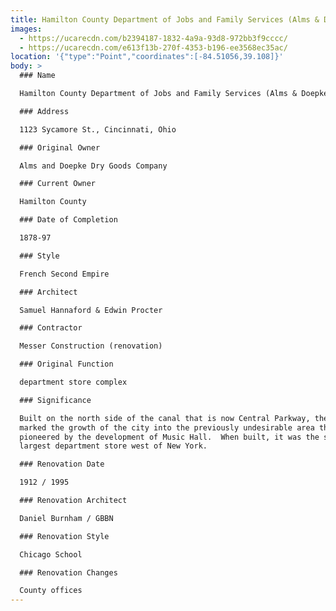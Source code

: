 ```yaml
---
title: Hamilton County Department of Jobs and Family Services (Alms & Doepke Bldg.)
images:
  - https://ucarecdn.com/b2394187-1832-4a9a-93d8-972bb3f9cccc/
  - https://ucarecdn.com/e613f13b-270f-4353-b196-ee3568ec35ac/
location: '{"type":"Point","coordinates":[-84.51056,39.108]}'
body: >
  ### Name

  Hamilton County Department of Jobs and Family Services (Alms & Doepke Bldg.)

  ### Address

  1123 Sycamore St., Cincinnati, Ohio

  ### Original Owner

  Alms and Doepke Dry Goods Company

  ### Current Owner

  Hamilton County

  ### Date of Completion

  1878-97

  ### Style

  French Second Empire

  ### Architect

  Samuel Hannaford & Edwin Procter

  ### Contractor

  Messer Construction (renovation)

  ### Original Function

  department store complex

  ### Significance

  Built on the north side of the canal that is now Central Parkway, the store
  marked the growth of the city into the previously undesirable area that was
  pioneered by the development of Music Hall.  When built, it was the second
  largest department store west of New York.

  ### Renovation Date

  1912 / 1995

  ### Renovation Architect

  Daniel Burnham / GBBN

  ### Renovation Style

  Chicago School

  ### Renovation Changes

  County offices
---
```

